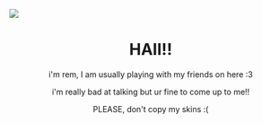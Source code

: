 
![](https://files.catbox.moe/aqhq31.webp)
<h1 align="center">HAII!!</h1>

<p align="center">
i'm rem, I am usually playing with my friends on here :3
<p align="center">
i'm really bad at talking but ur fine to come up to me!!
<p align="center">
PLEASE, don't copy my skins :( 


